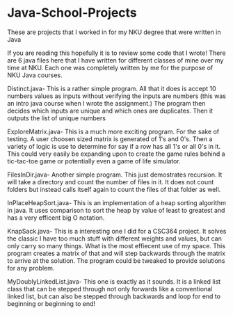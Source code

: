 # Java-School-Projects
These are projects that I worked in for my NKU degree that were written in Java

If you are reading this hopefully it is to review some code that I wrote! There are 6 java files here that I have written for different classes of mine over my time at NKU.  Each one was completely written by me for the purpose of NKU Java courses.

Distinct.java-
This is a rather simple program.  All that it does is accept 10 numbers values as inputs without verifying the inputs are numbers (this was an intro java course when I wrote the assignment.) The program then decides which inputs are unique and which ones are duplicates.  Then it outputs the list of unique numbers

ExploreMatrix.java-
This is a much more exciting program.  For the sake of testing.  A user choosen sized matrix is generated of 1's and 0's.  Then a variety of logic is use to determine for say if a row has all 1's or all 0's in it.  This could very easily be expanding upon to create the game rules behind a tic-tac-toe game or potentially even a game of life simulator.

FilesInDir.java-
Another simple program.  This just demostrates recursion.  It will take a directory and count the number of files in it.  It does not count folders but instead calls itself again to count the files of that folder as well.

InPlaceHeapSort.java-
This is an implementation of a heap sorting algorithm in java.  It uses comparison to sort the heap by value of least to greatest and has a very efficent big O notation.

KnapSack.java-
This is a interesting one I did for a CSC364 project.  It solves the classic I have too much stuff with different weights and values, but can only carry so many things.  What is the most effiecent use of my space.  This program creates a matrix of that and will step backwards through the matrix to arrive at the solution.  The program could be tweaked to provide solutions for any problem.

MyDoublyLinkedList.java-
This one is exactly as it sounds.  It is a linked list class that can be stepped through not only forwards like a conventional linked list, but can also be stepped through backwards and loop for end to beginning or beginning to end!
